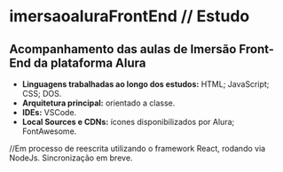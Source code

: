 # imersaoaluraFrontEnd // Estudo
## Acompanhamento das aulas de Imersão Front-End da plataforma Alura
- **Linguagens trabalhadas ao longo dos estudos:** HTML; JavaScript; CSS; DOS.
- **Arquitetura principal:** orientado a classe.
- **IDEs:** VSCode.
- **Local Sources e CDNs:** ícones disponibilizados por Alura; FontAwesome.


//Em processo de reescrita utilizando o framework React, rodando via NodeJs. Sincronização em breve.
